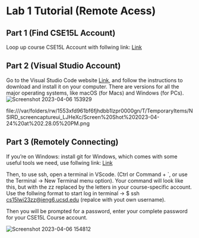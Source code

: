 # Lab 1 Tutorial (Remote Acess)

## Part 1 (Find CSE15L Account)
Loop up course CSE15L Account with follwing link:
[Link](https://sdacs.ucsd.edu/~icc/index.php)


## Part 2 (Visual Studio Account)
Go to the Visual Studio Code website [Link](https://code.visualstudio.com/), and follow the instructions to download and install it on your computer. There are versions for all the major operating systems, like macOS (for Macs) and Windows (for PCs). 
![Screenshot 2023-04-06 153929](https://user-images.githubusercontent.com/130106644/230506713-ef75d7e2-23a0-47ca-bb8e-dc2511b02dff.png)

file:///var/folders/rw/1553xfd961bf6fjhdbb1lzpr0000gn/T/TemporaryItems/NSIRD_screencaptureui_LJHeXc/Screen%20Shot%202023-04-24%20at%202.28.05%20PM.png

## Part 3 (Remotely Connecting)
 If you’re on Windows: install git for Windows, which comes with some useful tools we need, use follwing link:
 [Link](https://gitforwindows.org/)
 
Then, to use ssh, open a terminal in VScode. (Ctrl or Command + `, or use the Terminal → New Terminal menu option). Your command will look like this, but with the zz replaced by the letters in your course-specific account. Use the follwing format to start log in terminal -> $ ssh cs15lwi23zz@ieng6.ucsd.edu (repalce with yout own username).

Then you will be prompted for a password, enter your complete password for your CSE15L Course account.

![Screenshot 2023-04-06 154812](https://user-images.githubusercontent.com/130106644/230507658-ff7d30d2-9331-48a1-bc0a-58c2376befec.png)




